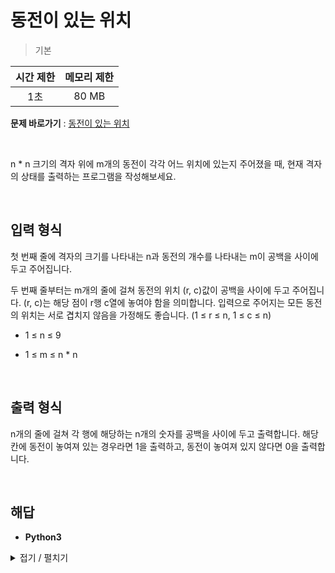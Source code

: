 # 동전이 있는 위치
> 기본

|시간 제한|메모리 제한|
|:---:|:---:|
|1초|80 MB|

**문제 바로가기** : [동전이 있는 위치](https://www.codetree.ai/missions/4/problems/Where-coins-are-located/description "동전이 있는 위치")

</br>

n * n 크기의 격자 위에 m개의 동전이 각각 어느 위치에 있는지 주어졌을 때, 현재 격자의 상태를 출력하는 프로그램을 작성해보세요.

</br>

## 입력 형식
첫 번째 줄에 격자의 크기를 나타내는 n과 동전의 개수를 나타내는 m이 공백을 사이에 두고 주어집니다.

두 번째 줄부터는 m개의 줄에 걸쳐 동전의 위치 (r, c)값이 공백을 사이에 두고 주어집니다. (r, c)는 해당 점이 r행 c열에 놓여야 함을 의미합니다. 입력으로 주어지는 모든 동전의 위치는 서로 겹치지 않음을 가정해도 좋습니다. (1 ≤ r ≤ n, 1 ≤ c ≤ n)

- 1 ≤ n ≤ 9

- 1 ≤ m ≤ n * n

</br>

## 출력 형식
n개의 줄에 걸쳐 각 행에 해당하는 n개의 숫자를 공백을 사이에 두고 출력합니다. 해당 칸에 동전이 놓여져 있는 경우라면 1을 출력하고, 동전이 놓여져 있지 않다면 0을 출력합니다.

</br>

## 해답
- **Python3**
<details>
<summary>접기 / 펼치기</summary>
<div markdown="1">

```py
n, m = tuple(map(int, input().split()))
array = [
    [0 for _ in range(n)]
    for _ in range(n)
]

for _ in range(m):
    r, c = tuple(map(int, input().split()))
    array[r-1][c-1] = 1

for row in array:
    for element in row:
        print(element, end=" ")
    print()
```

</div>
</details>